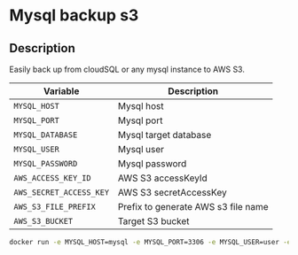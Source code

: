 # Mysql backup s3

## Description
Easily back up from cloudSQL or any mysql instance to AWS S3.

| Variable                |  Description                        |
|-------------------------|-------------------------------------|
| `MYSQL_HOST`            | Mysql host                          | 
| `MYSQL_PORT`            | Mysql port                          |
| `MYSQL_DATABASE`        | Mysql target database               |
| `MYSQL_USER`            | Mysql user                          |
| `MYSQL_PASSWORD`        | Mysql password                      |
| `AWS_ACCESS_KEY_ID`     | AWS S3 accessKeyId                  |
| `AWS_SECRET_ACCESS_KEY` | AWS S3 secretAccessKey              |
| `AWS_S3_FILE_PREFIX`    | Prefix to generate AWS s3 file name |
| `AWS_S3_BUCKET`         | Target S3 bucket                    |

```bash
docker run -e MYSQL_HOST=mysql -e MYSQL_PORT=3306 -e MYSQL_USER=user -e MYSQL_PASSWORD=pwd -e MYSQL_DATABASE=mydb -e AWS_S3_FILE_PREFIX=s3prefix -e AWS_S3_BUCKET=mybucket --rm softonic./mysql-backup-s3
```
